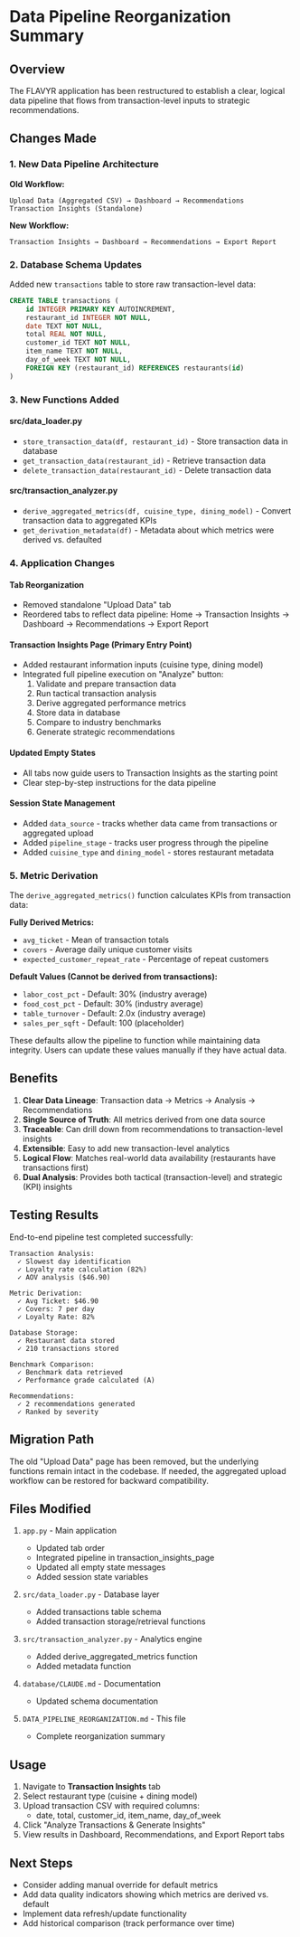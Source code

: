 # Data Pipeline Reorganization Summary

## Overview

The FLAVYR application has been restructured to establish a clear, logical data pipeline that flows from transaction-level inputs to strategic recommendations.

## Changes Made

### 1. New Data Pipeline Architecture

**Old Workflow:**
```
Upload Data (Aggregated CSV) → Dashboard → Recommendations
Transaction Insights (Standalone)
```

**New Workflow:**
```
Transaction Insights → Dashboard → Recommendations → Export Report
```

### 2. Database Schema Updates

Added new `transactions` table to store raw transaction-level data:

```sql
CREATE TABLE transactions (
    id INTEGER PRIMARY KEY AUTOINCREMENT,
    restaurant_id INTEGER NOT NULL,
    date TEXT NOT NULL,
    total REAL NOT NULL,
    customer_id TEXT NOT NULL,
    item_name TEXT NOT NULL,
    day_of_week TEXT NOT NULL,
    FOREIGN KEY (restaurant_id) REFERENCES restaurants(id)
)
```

### 3. New Functions Added

#### src/data_loader.py
- `store_transaction_data(df, restaurant_id)` - Store transaction data in database
- `get_transaction_data(restaurant_id)` - Retrieve transaction data
- `delete_transaction_data(restaurant_id)` - Delete transaction data

#### src/transaction_analyzer.py
- `derive_aggregated_metrics(df, cuisine_type, dining_model)` - Convert transaction data to aggregated KPIs
- `get_derivation_metadata(df)` - Metadata about which metrics were derived vs. defaulted

### 4. Application Changes

#### Tab Reorganization
- Removed standalone "Upload Data" tab
- Reordered tabs to reflect data pipeline: Home → Transaction Insights → Dashboard → Recommendations → Export Report

#### Transaction Insights Page (Primary Entry Point)
- Added restaurant information inputs (cuisine type, dining model)
- Integrated full pipeline execution on "Analyze" button:
  1. Validate and prepare transaction data
  2. Run tactical transaction analysis
  3. Derive aggregated performance metrics
  4. Store data in database
  5. Compare to industry benchmarks
  6. Generate strategic recommendations

#### Updated Empty States
- All tabs now guide users to Transaction Insights as the starting point
- Clear step-by-step instructions for the data pipeline

#### Session State Management
- Added `data_source` - tracks whether data came from transactions or aggregated upload
- Added `pipeline_stage` - tracks user progress through the pipeline
- Added `cuisine_type` and `dining_model` - stores restaurant metadata

### 5. Metric Derivation

The `derive_aggregated_metrics()` function calculates KPIs from transaction data:

**Fully Derived Metrics:**
- `avg_ticket` - Mean of transaction totals
- `covers` - Average daily unique customer visits
- `expected_customer_repeat_rate` - Percentage of repeat customers

**Default Values (Cannot be derived from transactions):**
- `labor_cost_pct` - Default: 30% (industry average)
- `food_cost_pct` - Default: 30% (industry average)
- `table_turnover` - Default: 2.0x (industry average)
- `sales_per_sqft` - Default: 100 (placeholder)

These defaults allow the pipeline to function while maintaining data integrity. Users can update these values manually if they have actual data.

## Benefits

1. **Clear Data Lineage**: Transaction data → Metrics → Analysis → Recommendations
2. **Single Source of Truth**: All metrics derived from one data source
3. **Traceable**: Can drill down from recommendations to transaction-level insights
4. **Extensible**: Easy to add new transaction-level analytics
5. **Logical Flow**: Matches real-world data availability (restaurants have transactions first)
6. **Dual Analysis**: Provides both tactical (transaction-level) and strategic (KPI) insights

## Testing Results

End-to-end pipeline test completed successfully:

```
Transaction Analysis:
  ✓ Slowest day identification
  ✓ Loyalty rate calculation (82%)
  ✓ AOV analysis ($46.90)

Metric Derivation:
  ✓ Avg Ticket: $46.90
  ✓ Covers: 7 per day
  ✓ Loyalty Rate: 82%

Database Storage:
  ✓ Restaurant data stored
  ✓ 210 transactions stored

Benchmark Comparison:
  ✓ Benchmark data retrieved
  ✓ Performance grade calculated (A)

Recommendations:
  ✓ 2 recommendations generated
  ✓ Ranked by severity
```

## Migration Path

The old "Upload Data" page has been removed, but the underlying functions remain intact in the codebase. If needed, the aggregated upload workflow can be restored for backward compatibility.

## Files Modified

1. `app.py` - Main application
   - Updated tab order
   - Integrated pipeline in transaction_insights_page
   - Updated all empty state messages
   - Added session state variables

2. `src/data_loader.py` - Database layer
   - Added transactions table schema
   - Added transaction storage/retrieval functions

3. `src/transaction_analyzer.py` - Analytics engine
   - Added derive_aggregated_metrics function
   - Added metadata function

4. `database/CLAUDE.md` - Documentation
   - Updated schema documentation

5. `DATA_PIPELINE_REORGANIZATION.md` - This file
   - Complete reorganization summary

## Usage

1. Navigate to **Transaction Insights** tab
2. Select restaurant type (cuisine + dining model)
3. Upload transaction CSV with required columns:
   - date, total, customer_id, item_name, day_of_week
4. Click "Analyze Transactions & Generate Insights"
5. View results in Dashboard, Recommendations, and Export Report tabs

## Next Steps

- Consider adding manual override for default metrics
- Add data quality indicators showing which metrics are derived vs. default
- Implement data refresh/update functionality
- Add historical comparison (track performance over time)
